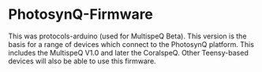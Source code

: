 # PhotosynQ-Firmware
This was protocols-arduino (used for MultispeQ Beta).  This version is the basis for a range of devices which connect to the PhotosynQ platform.  This includes the MultispeQ V1.0 and later the CoralspeQ.  Other Teensy-based devices will also be able to use this firmware.
 
